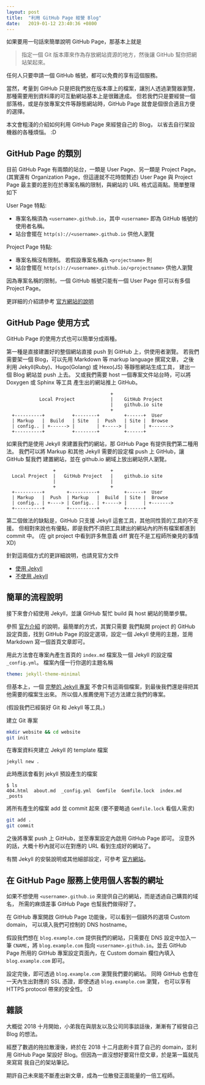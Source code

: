 ```yaml
---
layout: post
title:  "利用 GitHub Page 經營 Blog"
date:   2019-01-12 23:40:36 +0800
---
```


如果要用一句話來簡單說明 GitHub Page，那基本上就是

> 指定一個 Git 版本庫來作為存放網站資源的地方，然後讓 GitHub 幫你把網站架起來。

任何人只要申請一個 GitHub 帳號，都可以免費的享有這個服務。

當然，考量到 GitHub 只是把我們放在版本庫上的檔案，讓別人透過瀏覽器瀏覽，
那種需要用到資料庫的可互動網站基本上是很難達成。
但若我們只是要經營一個部落格，或是存放專案文件等靜態網站時，GitHub Page
就會是個很合適且方便的選擇。

本文會粗淺的介紹如何利用 GitHub Page 來經營自己的 Blog，
以省去自行架設機器的各種煩惱。 :D

## GitHub Page 的類別

目前 GitHub Page 有兩類的站台，一類是 User Page、另一類是 Project Page。
(其實還有 Organization Page，但這邊就不花時間贅述) User Page 與 Project Page
最主要的差別在於專案名稱的限制，與網站的 URL 格式這兩點。簡單整理如下

User Page 特點:

- 專案名稱須為 `<username>.github.io`，其中 `<username>` 即為 GitHub 帳號的使用者名稱。
- 站台會擺在 `http(s)://<username>.github.io` 供他人瀏覽

Project Page 特點:

- 專案名稱沒有限制。 若假設專案名稱為 `<projectname>` 則
- 站台會擺在 `http(s)://<username>.github.io/<projectname>` 供他人瀏覽

因為專案名稱的限制，一個 GitHub 帳號只能有一個 User Page 但可以有多個 Project Page。

更詳細的介紹請參考 [官方網站的說明](https://help.github.com/articles/user-organization-and-project-pages/)

## GitHub Page 使用方式

GitHub Page 的使用方式也可以簡單分成兩種。

第一種是直接建置好的整個網站直接 push 到 GitHub 上，供使用者瀏覽。
若我們需要架一個 Blog，可以先用 Markdown 等 markup language 撰寫文章，
之後利用 Jekyll(Ruby)、Hugo(Golang) 或 Hexo(JS) 等靜態網站生成工具，
建出一個 Blog 網站並 push 上去。
又或我們需要 host 一個專案文件站台時，可以將 Doxygen 或 Sphinx 等工具
產生出的網站推上 GitHub。

```
                                      +
            Local Project             |    GitHub Project
                                      |    github.io site
                                      +
  +----------+          +--------+         +------+  User
  | Markup   |  Build   | Site   |  Push   | Site |  Browse
  | config.. | +------> |        | +-----> |      | +------->
  +----------+          +--------+         +------+
```

如果我們是使用 Jekyll 來建置我們的網站，那 GitHub Page 有提供我們第二種用法。
我們可以將 Markup 和其他 Jekyll 需要的設定檔 push 上 GitHub，讓 GitHub 幫我們
建置網站，並在 github.io 網域上放出網站供人瀏覽。

```
                 +                    +
  Local Project  |   GitHub Project   |    github.io site
                 |                    |
                 +                    +
  +----------+        +----------+         +------+  User
  | Markup   |  Push  | Markup   |  Build  | Site |  Browse
  | config.. | +----> | Config.. | +-----> |      | +------->
  +----------+        +----------+         +------+
```

第二個做法的缺點是，GitHub 只支援 Jekyll 這套工具，其他同性質的工具的不支援。
但相對來說也有優點，即是我們不須把工具建出的網站內的所有檔案都進到 commit 中。
(在 git project 中看到許多無意義 diff 實在不是工程師所樂見的事情 XD)

針對這兩個方式的更詳細說明，也請見官方文件

- [使用 Jekyll](https://help.github.com/articles/about-github-pages-and-jekyll/)
- [不使用 Jekyll](https://help.github.com/articles/using-a-static-site-generator-other-than-jekyll/)

## 簡單的流程說明

接下來會介紹使用 Jekyll，並讓 GitHub 幫忙 build 與 host 網站的簡單步驟。

參照 [官方介紹](https://pages.github.com/) 的說明，最簡單的方式，其實只需要
我們點開 project 的 GitHub 設定頁面，找到 GitHub Page 的設定選項，設定一個
Jekyll 使用的主題，並用 Markdown 寫一個首頁文章即可。

用此方法會在專案內產生首頁的 `index.md` 檔案及一個 Jekyll 的設定檔 `_config.yml`。
檔案內僅一行你選的主題名稱

``` yaml
theme: jekyll-theme-minimal
```

但基本上，一個 [完整的 Jekyll 專案](https://jekyllrb.com/docs/structure/)
不會只有這兩個檔案，到最後我們還是得把其他需要的檔案生出來。
所以個人推薦使用下述方法建立我們的專案。

(假設我們已經裝好 Git 和 Jekyll 等工具。)

建立 Git 專案

``` sh
mkdir website && cd website
git init
```

在專案資料夾建立 Jekyll 的 template 檔案

```
jekyll new .
```

此時應該會看到 jekyll 預設產生的檔案

```
$ ls
404.html  about.md  _config.yml  Gemfile  Gemfile.lock  index.md  _posts
```

將所有產生的檔案 add 並 commit 起來
(要不要略過 `Gemfile.lock` 看個人需求)

``` sh
git add .
git commit
```

之後將專案 push 上 GitHub，並至專案設定內啟用 GitHub Page 即可。
沒意外的話，大概十秒內就可以在對應的 URL 看到生成好的網站了。

有關 Jekyll 的安裝說明或其他細部設定，可參考 [官方網站](https://jekyllrb.com/)。

## 在 GitHub Page 服務上使用個人客製的網址

如果不想使用 `<username>.github.io` 來提供自己的網站，而是透過自己購買的域名，
所需的麻煩差事 GitHub Page 也幫我們做得好了。

在 GitHub 專案開啟 GitHub Page 功能後，可以看到一個額外的選項 Custom domain，
可以填入我們可控制的 DNS hostname。

假設我們想在 `blog.example.com` 提供我們的網站，只需要在 DNS 設定中加入一筆
`CNAME`，將 `blog.example.com` 指向 `<username>.github.io`。並去 GitHub Page
所用的 GitHub 專案設定頁面內，在 Custom domain 欄位內填入 `blog.example.com` 即可。

設定完後，即可透過 `blog.example.com` 瀏覽我們要的網站。
同時 GitHub 也會在一天內生出對應的 SSL 憑證，即使透過 `blog.example.com` 瀏覽，
也可以享有 HTTPS protocol 帶來的安全性。 :D

## 雜談

大概從 2018 十月開始，小弟我在與朋友以及公司同事談話後，漸漸有了經營自己 Blog 的想法。

經歷了數週的拖拉散漫後，終於在 2018 十二月底刷卡買了自己的 domain，並利用
GitHub Page 架設好 Blog。但因為一直沒想好要寫什麼文章，於是第一篇就先來寫寫
我自己的架站筆記。

期許自己未來能不斷產出新文章，成為一位散發正面能量的一倍工程師。
